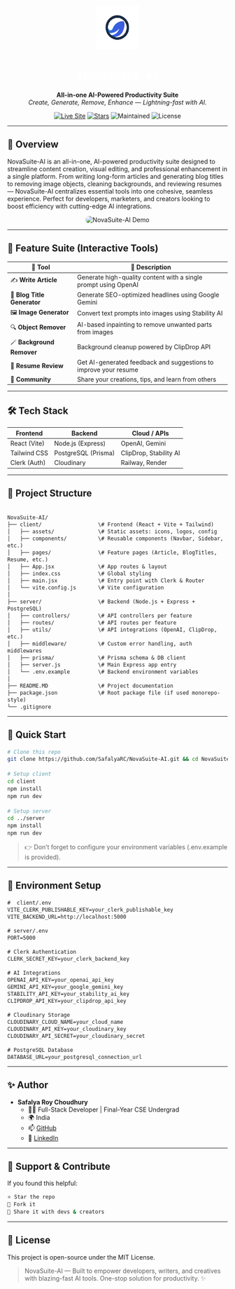 <p align="center">
  <img src="client/src/assets/logo.svg" width="100" height="100" alt="NovaSuite-AI logo" />
</p>

<h1 align="center" style="color: #ffffff">NovaSuite-AI</h1>

<p align="center">
  <b>All-in-one AI-Powered Productivity Suite</b><br/>
  <i>Create, Generate, Remove, Enhance — Lightning-fast with AI.</i>
</p>

<p align="center">
  <a href="https://novasuite-ai.vercel.app"><img alt="Live Site" src="https://img.shields.io/badge/Live-Demo-6E40C9?style=flat-square&logo=vercel&logoColor=white"></a>
  <a href="https://github.com/SafalyaRC/NovaSuite-AI/stargazers"><img alt="Stars" src="https://img.shields.io/github/stars/SafalyaRC/NovaSuite-AI?color=purple&style=flat-square"></a>
  <img alt="Maintained" src="https://img.shields.io/badge/Maintained%3F-Yes-44cc11?style=flat-square">
  <img alt="License" src="https://img.shields.io/github/license/SafalyaRC/NovaSuite-AI?style=flat-square&color=orange">
</p>

---

## 🧠 Overview

NovaSuite-AI is an all-in-one, AI-powered productivity suite designed to streamline content creation, visual editing, and professional enhancement in a single platform. From writing long-form articles and generating blog titles to removing image objects, cleaning backgrounds, and reviewing resumes — NovaSuite-AI centralizes essential tools into one cohesive, seamless experience. Perfect for developers, marketers, and creators looking to boost efficiency with cutting-edge AI integrations.

<p align="center">
  <img src="https://github.com/SafalyaRC/NovaSuite-AI/assets/ai-dashboard-dark.gif" alt="NovaSuite-AI Demo" style="border-radius: 12px;" />
</p>

---

## 🔮 Feature Suite (Interactive Tools)

| 🧩 Tool | 💬 Description |
|--------|----------------|
| ✍️ **Write Article** | Generate high-quality content with a single prompt using OpenAI | 
| 🧠 **Blog Title Generator** | Generate SEO-optimized headlines using Google Gemini | 
| 🖼 **Image Generator** | Convert text prompts into images using Stability AI |
| 🔍 **Object Remover** | AI-based inpainting to remove unwanted parts from images | 
| 🪄 **Background Remover** | Background cleanup powered by ClipDrop API | 
| 📄 **Resume Review** | Get AI-generated feedback and suggestions to improve your resume | 
| 💬 **Community** | Share your creations, tips, and learn from others | 

---

## 🛠️ Tech Stack

| Frontend | Backend | Cloud / APIs |
|---------|---------|--------------|
| React (Vite) | Node.js (Express) | OpenAI, Gemini |
| Tailwind CSS | PostgreSQL (Prisma) | ClipDrop, Stability AI |
| Clerk (Auth) | Cloudinary | Railway, Render |

---

##  📂 Project Structure

```

NovaSuite-AI/
├── client/                  \# Frontend (React + Vite + Tailwind)
│   ├── assets/              \# Static assets: icons, logos, config
│   ├── components/          \# Reusable components (Navbar, Sidebar, etc.)
│   ├── pages/               \# Feature pages (Article, BlogTitles, Resume, etc.)
│   ├── App.jsx              \# App routes & layout
│   ├── index.css            \# Global styling
│   ├── main.jsx             \# Entry point with Clerk & Router
│   └── vite.config.js       \# Vite configuration
│
├── server/                  \# Backend (Node.js + Express + PostgreSQL)
│   ├── controllers/         \# API controllers per feature
│   ├── routes/              \# API routes per feature
│   ├── utils/               \# API integrations (OpenAI, ClipDrop, etc.)
│   ├── middleware/          \# Custom error handling, auth middlewares
│   ├── prisma/              \# Prisma schema & DB client
│   ├── server.js            \# Main Express app entry
│   └── .env.example         \# Backend environment variables
│
├── README.MD                \# Project documentation
├── package.json             \# Root package file (if used monorepo-style)
└── .gitignore

```

---

## 🚀 Quick Start

```bash
# Clone this repo
git clone https://github.com/SafalyaRC/NovaSuite-AI.git && cd NovaSuite-AI

# Setup client
cd client
npm install
npm run dev

# Setup server
cd ../server
npm install
npm run dev
```

> 👉 Don’t forget to configure your environment variables (.env.example is provided).

---

## 🔐 Environment Setup


```
#  client/.env
VITE_CLERK_PUBLISHABLE_KEY=your_clerk_publishable_key
VITE_BACKEND_URL=http://localhost:5000

# server/.env
PORT=5000

# Clerk Authentication
CLERK_SECRET_KEY=your_clerk_backend_key

# AI Integrations
OPENAI_API_KEY=your_openai_api_key
GEMINI_API_KEY=your_google_gemini_key
STABILITY_API_KEY=your_stability_ai_key
CLIPDROP_API_KEY=your_clipdrop_api_key

# Cloudinary Storage
CLOUDINARY_CLOUD_NAME=your_cloud_name
CLOUDINARY_API_KEY=your_cloudinary_key
CLOUDINARY_API_SECRET=your_cloudinary_secret

# PostgreSQL Database
DATABASE_URL=your_postgresql_connection_url
```


---

## ✨ Author

- **Safalya Roy Choudhury**
  - 🧑‍💻 Full-Stack Developer | Final-Year CSE Undergrad
  - 🌍 India
  - 📫 [GitHub](https://github.com/SafalyaRC)
  - 🔗 [LinkedIn](https://www.linkedin.com/in/safalyarc)

---

## 💖 Support & Contribute
If you found this helpful:

```bash
⭐ Star the repo
🍴 Fork it
📢 Share it with devs & creators
```
---

## 📝 License
This project is open-source under the MIT License.

> NovaSuite-AI — Built to empower developers, writers, and creatives with blazing-fast AI tools. One-stop solution for productivity. ✨

